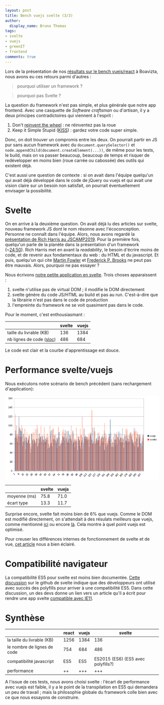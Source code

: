 ```yaml
---
layout: post
title: Bench vuejs svelte (3/3)
author:
  display_name: Bruno Thomas
tags:
- svelte
- vuejs
- greenIT
- frontend
comments: true
---
```


Lors de la présentation de nos [résultats sur le bench vuejs/react]({{site.url}}/frontend-benchmark_vue_react) à Boavizta, nous avons eu ces retours parmi d'autres :

> pourquoi utiliser un framework ?

> pourquoi pas Svelte ?

La question du framework n'est pas simple, et plus générale que notre app frontend. Avec une casquette de *Software craftsman* ou d'*artisan*, il y a deux principes contradictoires qui viennent à l'esprit :

1. Don't [reinvent the wheel](https://fr.wikipedia.org/wiki/R%C3%A9inventer_la_roue) : ne réinventez pas la roue
2. Keep it Simple Stupid ([KISS](https://fr.wikipedia.org/wiki/Principe_KISS)) : gardez votre code super simple.

Donc, on doit trouver un compromis entre les deux. On pourrait partir en JS pur sans aucun framework avec du `document.querySelector()` et `node.appendChild(document.createElement(...))`, de même pour les tests, le build, mais on va passer beaucoup, beaucoup de temps et risquer de redévelopper en moins bien (roue carrée ou cabossée) des outils qui existent déjà.

C'est aussi une question de contexte : si on avait dans l'équipe quelqu'un qui avait déjà développé dans le code de jQuery ou vuejs et qui avait une vision claire sur un besoin non satisfait, on pourrait éventuellement envisager la possibilité.

# Svelte

On en arrive à la deuxième question. On avait déjà lu des articles sur svelte, nouveau framework JS dont le nom résonne avec l'écoconception. Personne ne connaît dans l'équipe. Alors, nous avons regardé la [présentation de Rich Harris au JSCAMP2019](https://www.youtube.com/watch?v=BzX4aTRPzno). Pour la première fois, quelqu'un parle de la planète dans la présentation d'un framework (~[24:50](https://youtu.be/BzX4aTRPzno?t=1475)). Rich Harris met en avant la *readability*, le besoin d'écrire moins de code, et de revenir aux fondamentaux du web : du HTML et du javascript. Et puis, quelqu'un qui cite [Martin Fowler](https://martinfowler.com/) et [Frederick P. Brooks](https://fr.wikipedia.org/wiki/Le_Mythe_du_mois-homme) ne peut pas être mauvais. Alors, pourquoi ne pas essayer ?

Nous écrivons [notre petite application en svelte](https://github.com/iroco-co/frontend-benchmark/tree/master/svelteWeb). Trois choses apparaissent :

1. svelte n'utilise pas de virtual DOM ; il modifie le DOM directement
2. svelte génère du code JS/HTML au build et pas au run. C'est-à-dire que la librairie n'est pas dans le code de production
3. l'empreinte du framework ne se voit quasiment pas dans le code.

Pour le moment, c'est enthousiasmant :

|   |svelte | vuejs
| ---| --- | ------
| taille du livrable (KB)| 136 | 1384
| nb lignes de code ([sloc](https://github.com/flosse/sloc))| 486  | 684

Le code est clair et la courbe d'apprentissage est douce.

# Performance svelte/vuejs

Nous exécutons notre scénario de bench précédent (sans rechargement d'application):

![diagramme](/images/frontend_benchmark/07-run-diagramme.png)

|   |svelte | vuejs
| ---| --- | ------
| moyenne (ms)   | 75.8 | 71.0
| écart type | 13.3 | 11.7

Surprise encore, svelte fait moins bien de 6% que vuejs. Comme le DOM est modifié directement, on s'attendait à des résulats meilleurs que vuejs, comme mentionné [ici](https://medium.com/cacher-app/svelte-is-really-fast-45224f57bd86) ou encore [là](https://medium.com/habilelabs/svelte-a-magically-fast-javascript-framework-c854162288dd). Cela montre à quel point vuejs est optimisé.

Pour creuser les différences internes de fonctionnement de svelte et de vue, [cet article](https://www.vuemastery.com/blog/vue-vs-svelte-comparing-framework-internals/) nous a bien éclairé.

# Compatibilité navigateur

La compatibilité ES5 pour svelte est moins bien documentée. [Cette discussion](https://github.com/sveltejs/svelte/issues/558) sur le github de svelte indique que des développeurs ont utilisé avec succès des polyfills pour arriver à une compatibilité ES5. Dans cette discussion, un des devs donne un lien vers un article qu'il a écrit pour rendre une app svelte [compatible avec IE11](https://blog.az.sg/posts/svelte-and-ie11/).

# Synthèse


|  |  react | vuejs | svelte
| ---| --- | ------ | -----
la taille du livrable (KB) | 1256 |1384 | 136
le nombre de lignes de code  | 754 | 684 | 486
compatibilité javascript  | ES5 | ES5 | ES2015 (ES6) (ES5 avec polyfills?)
performance  | ++ | +++ | +++

A l'issue de ces tests, nous avons choisi svelte : l'écart de performance avec vuejs est faible, il y a le point de la transpilation en ES5 qui demandera un peu de travail ; mais la philosophie globale du framework colle bien avec ce que nous essayons de construire.

